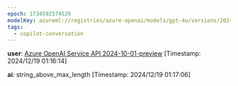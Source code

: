 ```yaml
---
epoch: 1734592574529
modelKey: azureml://registries/azure-openai/models/gpt-4o/versions/2024-11-20|azure openai
tags:
  - copilot-conversation
---
```


**user**: [Azure OpenAI Service API 2024-10-01-preview](Azure%20OpenAI%20Service%20API%202024-10-01-preview.md)
[Timestamp: 2024/12/19 01:16:14]

**ai**: string_above_max_length
[Timestamp: 2024/12/19 01:17:06]